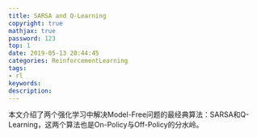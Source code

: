 ```yaml
---
title: SARSA and Q-Learning
copyright: true
mathjax: true
password: 123
top: 1
date: 2019-05-13 20:44:45
categories: ReinforcementLearning
tags:
- rl
keywords:
description:
---
```


本文介绍了两个强化学习中解决Model-Free问题的最经典算法：SARSA和Q-Learning，这两个算法也是On-Policy与Off-Policy的分水岭。

<!--more-->

